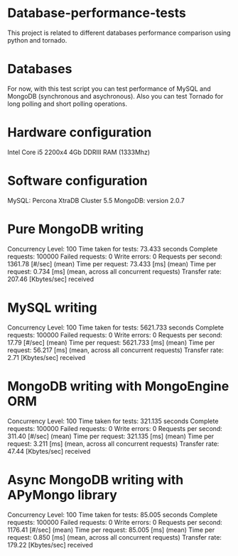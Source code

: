 Database-performance-tests
==========================

This project is related to different databases performance comparison using python and tornado.

Databases
=========
For now, with this test script you can test performance of MySQL and MongoDB (synchronous and asychronous).
Also you can test Tornado for long polling and short polling operations.

Hardware configuration
======================
Intel Core i5 2200x4
4Gb DDRIII RAM (1333Mhz)

Software configuration
======================
MySQL: Percona XtraDB Cluster 5.5
MongoDB: version 2.0.7 

Pure MongoDB writing
====================
Concurrency Level:      100
Time taken for tests:   73.433 seconds
Complete requests:      100000
Failed requests:        0
Write errors:           0
Requests per second:    1361.78 [#/sec] (mean)
Time per request:       73.433 [ms] (mean)
Time per request:       0.734 [ms] (mean, across all concurrent requests)
Transfer rate:          207.46 [Kbytes/sec] received

MySQL writing
====================
Concurrency Level:      100
Time taken for tests:   5621.733 seconds
Complete requests:      100000
Failed requests:        0
Write errors:           0
Requests per second:    17.79 [#/sec] (mean)
Time per request:       5621.733 [ms] (mean)
Time per request:       56.217 [ms] (mean, across all concurrent requests)
Transfer rate:          2.71 [Kbytes/sec] received

MongoDB writing with MongoEngine ORM
====================================
Concurrency Level:      100
Time taken for tests:   321.135 seconds
Complete requests:      100000
Failed requests:        0
Write errors:           0
Requests per second:    311.40 [#/sec] (mean)
Time per request:       321.135 [ms] (mean)
Time per request:       3.211 [ms] (mean, across all concurrent requests)
Transfer rate:          47.44 [Kbytes/sec] received

Async MongoDB writing with APyMongo library
===========================================
Concurrency Level:      100
Time taken for tests:   85.005 seconds
Complete requests:      100000
Failed requests:        0
Write errors:           0
Requests per second:    1176.41 [#/sec] (mean)
Time per request:       85.005 [ms] (mean)
Time per request:       0.850 [ms] (mean, across all concurrent requests)
Transfer rate:          179.22 [Kbytes/sec] received

